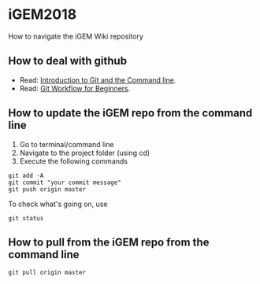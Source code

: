 # iGEM2018
How to navigate the iGEM Wiki repository

## How to deal with github
- Read: [Introduction to Git and the Command line](https://sklise.com/2012/09/22/introduction-to-git/).
- Read: [Git Workflow for Beginners](https://sklise.com/2012/10/07/git-workflow-beginner/).

## How to update the iGEM repo from the command line
1) Go to terminal/command line
2) Navigate to the project folder (using cd) 
3) Execute the following commands

```
git add -A
git commit "your commit message"
git push origin master
```
To check what's going on, use

```
git status
```
## How to pull from the iGEM repo from the command line
```
git pull origin master
```
